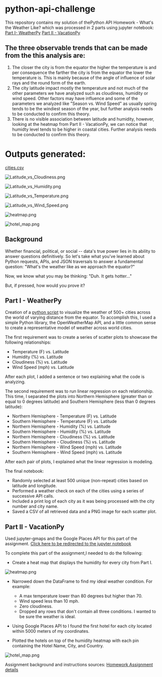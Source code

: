 # python-api-challenge

This repository contains my solution of thePython API Homework - What's the Weather Like? which was processed in 2 parts using jupyter notebook:
[Part I- WeatherPy](https://github.com/NazihZaz/python-api-challenge/blob/main/WeatherPy/WeatherPy.ipynb)
[Part II - VacationPy](https://github.com/NazihZaz/python-api-challenge/blob/main/VacationPy/VacationPy.ipynb)

## The three observable trends  that can be made from the this analysis are:

1. The closer the city is from the equator the higher the temperature is and per consequence the farther the city is from the equator the lower the temperature is. This is mainly because of the angle of influence of solar rays and the round form of the earth.
2. The city latitude impact mostly the temperature and not much of the other parameters we have analyzed such as cloudiness, humidity or wind speed. Other factors may have influence and some of the parameters we analyzed like "Season vs. Wind Speed" as usually spring tends to be the windiest season of the year, but further analysis needs to be conducted to confirm this theory.
3. There is no visible association between latitude and humidity, however, looking at the heatmap from Part II - VacationPy, we can notice that humidty level tends to be higher in coastal cities. Further analysis needs to be conducted to confirm this theory.

# Outputs generated:

[cities.csv](https://github.com/NazihZaz/python-api-challenge/blob/main/output_data/cities.csv)

![Latitude_vs_Cloudiness.png](https://github.com/NazihZaz/python-api-challenge/blob/main/Images/Latitude_vs_Cloudiness.png)

![Latitude_vs_Humidity.png](https://github.com/NazihZaz/python-api-challenge/blob/main/Images/Latitude_vs_Humidity.png)

![Latitude_vs_Temperature.png](https://github.com/NazihZaz/python-api-challenge/blob/main/Images/Latitude_vs_Temperature.png)

![Latitude_vs_Wind_Speed.png](https://github.com/NazihZaz/python-api-challenge/blob/main/Images/Latitude_vs_Wind_Speed.png)

![heatmap.png](https://github.com/NazihZaz/python-api-challenge/blob/main/Images/heatmap.png)

![hotel_map.png](https://github.com/NazihZaz/python-api-challenge/blob/main/Images/hotel_map.png)

## Background

Whether financial, political, or social -- data's true power lies in its ability to answer questions definitively. So let's take what you've learned about Python requests, APIs, and JSON traversals to answer a fundamental question: "What's the weather like as we approach the equator?"

Now, we know what you may be thinking: "Duh. It gets hotter..."

But, if pressed, how would you prove it?

## Part I - WeatherPy
Creation of a [python script](https://github.com/NazihZaz/python-api-challenge/blob/main/WeatherPy/WeatherPy.ipynb) to visualize the weather of 500+ cities across the world of varying distance from the equator. To accomplish this, I used a simple Python library, the OpenWeatherMap API, and a little common sense to create a representative model of weather across world cities.

The first requirement was to create a series of scatter plots to showcase the following relationships:

- Temperature (F) vs. Latitude
- Humidity (%) vs. Latitude
- Cloudiness (%) vs. Latitude
- Wind Speed (mph) vs. Latitude

After each plot, I added a sentence or two explaining what the code is analyzing.

The second requirement was to run linear regression on each relationship. This time, I separated the plots into Northern Hemisphere (greater than or equal to 0 degrees latitude) and Southern Hemisphere (less than 0 degrees latitude):

- Northern Hemisphere - Temperature (F) vs. Latitude
- Southern Hemisphere - Temperature (F) vs. Latitude
- Northern Hemisphere - Humidity (%) vs. Latitude
- Southern Hemisphere - Humidity (%) vs. Latitude
- Northern Hemisphere - Cloudiness (%) vs. Latitude
- Southern Hemisphere - Cloudiness (%) vs. Latitude
- Northern Hemisphere - Wind Speed (mph) vs. Latitude
- Southern Hemisphere - Wind Speed (mph) vs. Latitude

After each pair of plots, I explained what the linear regression is modeling. 

The final notebook:
- Randomly selected at least 500 unique (non-repeat) cities based on latitude and longitude.
- Performed a weather check on each of the cities using a series of successive API calls.
- Included a print log of each city as it was being processed with the city number and city name.
- Saved a CSV of all retrieved data and a PNG image for each scatter plot.


## Part II - VacationPy
Used jupyter-gmaps and the Google Places API for this part of the assignment. [Click here to be redirected to the jupyter notebook](https://github.com/NazihZaz/python-api-challenge/blob/main/VacationPy/VacationPy.ipynb)

To complete this part of the assignment,I needed to do the following:

- Create a heat map that displays the humidity for every city from Part I.

![heatmap.png](https://github.com/NazihZaz/python-api-challenge/blob/main/Images/heatmap.png)

- Narrowed down the DataFrame to find my ideal weather condition. For example:
	+ A max temperature lower than 80 degrees but higher than 70.
	+ Wind speed less than 10 mph.
	+ Zero cloudiness.
	+ Dropped any rows that don't contain all three conditions. I wanted to be sure the weather is ideal.

- Using Google Places API to I found the first hotel for each city located within 5000 meters of my coordinates.

- Plotted the hotels on top of the humidity heatmap with each pin containing the Hotel Name, City, and Country.

![hotel_map.png](https://github.com/NazihZaz/python-api-challenge/blob/main/Images/hotel_map.png)

Assignment background and instructions sources: [Homework Assignment details](https://gt.bootcampcontent.com/GT-Coding-Boot-Camp/gt-virt-atl-data-pt-09-2021-u-c/-/tree/master/02-Homework/06-Python-APIs/Instructions#part-i-weatherpy)